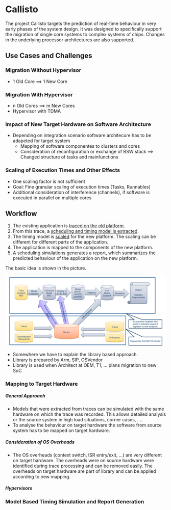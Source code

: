 # Callisto

The project Callisto targets the prediction of real-time behaviour in very early 
phases of the system design. It was designed to specifically support the migration of 
single core systems to complex systems of chips. Changes in the underlying processor architectures are also supported.

## Use Cases and Challenges

### Migration Without Hypervisor
* 1 Old Core ==> 1 New Core

### Migration With Hypervisor
* n Old Cores ==> m New Cores
* Hypervisor with TDMA

### Impact of New Target Hardware on Software Architecture
* Depending on integration scenario software architecure has to be adapeted for target system
  * Mapping of software componentes to clusters and cores
  * Consideration of reconfiguration or exchange of BSW stack ==> Changed structure of tasks and mainfunctions
   

### Scaling of Execution Times and Other Effects
* One scaling factor is not sufficient
* Goal: Fine granular scaling of execution times (Tasks, Runnables)
* Additional consideration of interference (channels), if software is executed in parallel on multiple cores

## Workflow

1. The existing application is [traced on the old platform](doc/PMUTracing.md).
2. From this trace, a [scheduling and timing model is extracted](doc/ModelExtraction.md).
3. The timing model is [scaled](doc/Scaling.md) for the new platform. The scaling can be different for different parts of the application.
4. The application is mapped to the components of the new platform.
5. A scheduling simulations generates a report, which summarizes the predicted 
   behaviour of the application on the new platform.

The basic idea is shown in the picture.

![The workflow](images/workflow.png)

* Somewhere we have to explain the library based approach.
* Library is prepared by Arm, SIP, OSVendor
* Library is used when Architect at OEM, T1, ... plans migration to new SoC

### Mapping to Target Hardware

##### General Approach
* Models that were extracted from traces can be simulated with the same hardware on which the trace was recorded. This allows detailed analysis or the source system in high load situations, corner cases, ....
* To analyse the behaviour on target hardware the software from source system has to be mapped on target hardware.

##### Consideration of OS Overheads
* The OS overheads (context switch, ISR entry/exit, ...) are very different on target hardware. The overheads were on source hardware were identified during trace processing and can be removed easily. The overheads on target hardware are part of library and can be applied according to new mapping.

##### Hypervisors

### Model Based Timing Simulation and Report Generation
